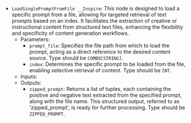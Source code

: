 - `LoadSinglePromptFromFile __Inspire`: This node is designed to load a specific prompt from a file, allowing for targeted retrieval of text prompts based on an index. It facilitates the extraction of creative or instructional content from structured text files, enhancing the flexibility and specificity of content generation workflows.
    - Parameters:
        - `prompt_file`: Specifies the file path from which to load the prompt, acting as a direct reference to the desired content source. Type should be `COMBO[STRING]`.
        - `index`: Determines the specific prompt to be loaded from the file, enabling selective retrieval of content. Type should be `INT`.
    - Inputs:
    - Outputs:
        - `zipped_prompt`: Returns a list of tuples, each containing the positive and negative text extracted from the specified prompt, along with the file name. This structured output, referred to as 'zipped_prompt', is ready for further processing. Type should be `ZIPPED_PROMPT`.
